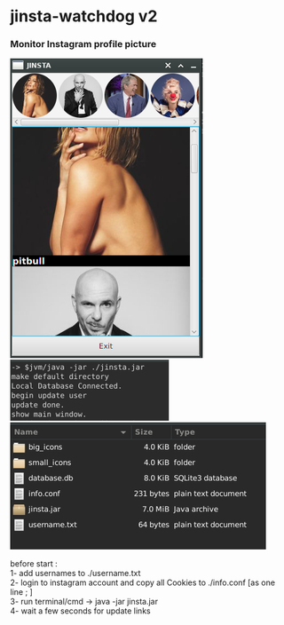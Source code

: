# jinsta-watchdog v2
### Monitor Instagram profile picture </br>
![screenshot](/screenshots/main.jpg)</br>
![screenshot](/screenshots/console.jpg)</br>
![screenshot](/screenshots/files-struct.jpg)</br>

before start :</br>
1- add usernames to ./username.txt</br>
2- login to instagram account and copy all Cookies to ./info.conf [as one line ; ]</br>
3- run terminal/cmd -> java -jar jinsta.jar</br>
4- wait a few seconds for update links</br>
